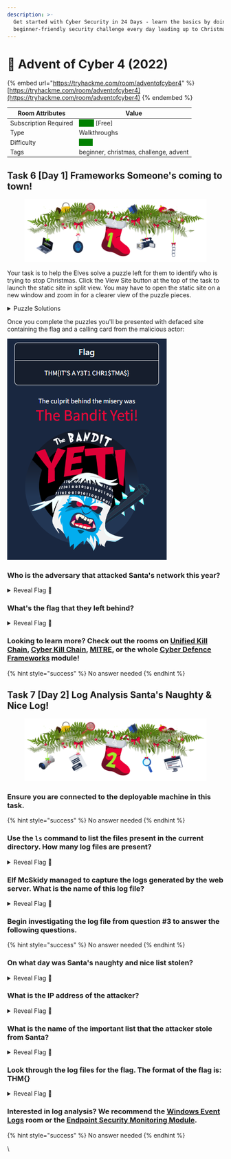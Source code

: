 ```yaml
---
description: >-
  Get started with Cyber Security in 24 Days - learn the basics by doing a new,
  beginner-friendly security challenge every day leading up to Christmas.
---
```


# 🎄 Advent of Cyber 4 (2022)

{% embed url="https://tryhackme.com/room/adventofcyber4" %}
[https://tryhackme.com/room/adventofcyber4](https://tryhackme.com/room/adventofcyber4)
{% endembed %}

| Room Attributes       | Value                                                                   |
| --------------------- | ----------------------------------------------------------------------- |
| Subscription Required |  <mark style="color:green;background-color:green;">False</mark> \[Free] |
| Type                  | Walkthroughs                                                            |
| Difficulty            |  <mark style="color:green;background-color:green;">Easy</mark>          |
| Tags                  | beginner, christmas, challenge, advent                                  |



## Task 6 \[Day 1] Frameworks Someone's coming to town!

<figure><img src="../.gitbook/assets/image (1).png" alt=""><figcaption></figcaption></figure>

Your task is to help the Elves solve a puzzle left for them to identify who is trying to stop Christmas. Click the View Site button at the top of the task to launch the static site in split view. You may have to open the static site on a new window and zoom in for a clearer view of the puzzle pieces.

<details>

<summary>Puzzle  Solutions</summary>

Puzzle 1/3

![](<../.gitbook/assets/image (4).png>)

Puzzle 2/3

![](../.gitbook/assets/image.png)

Puzzle 3/3

![](<../.gitbook/assets/image (3).png>)

</details>

Once you complete the puzzles you'll be presented with defaced site containing the flag and a calling card from the malicious actor:

![](<../.gitbook/assets/image (6).png>)

### Who is the adversary that attacked Santa's network this year?

<details>

<summary>Reveal Flag <span data-gb-custom-inline data-tag="emoji" data-code="1f6a9">🚩</span></summary>

:triangular\_flag\_on\_post:`The Bandit Yeti`

</details>

### What's the flag that they left behind?

<details>

<summary>Reveal Flag <span data-gb-custom-inline data-tag="emoji" data-code="1f6a9">🚩</span></summary>

:triangular\_flag\_on\_post:`THM{IT'S A Y3T1 CHR1$TMA$}`

</details>

### Looking to learn more? Check out the rooms on [Unified Kill Chain](https://tryhackme.com/room/unifiedkillchain), [Cyber Kill Chain](https://tryhackme.com/room/cyberkillchainzmt), [MITRE](https://tryhackme.com/room/mitre), or the whole [Cyber Defence Frameworks](https://tryhackme.com/module/cyber-defence-frameworks) module!

{% hint style="success" %}
No answer needed
{% endhint %}

## Task 7 \[Day 2] Log Analysis Santa's Naughty & Nice Log!

<figure><img src="../.gitbook/assets/image (5).png" alt=""><figcaption></figcaption></figure>

### Ensure you are connected to the deployable machine in this task.

{% hint style="success" %}
No answer needed
{% endhint %}

### Use the `ls` command to list the files present in the current directory. How many log files are present?

<details>

<summary>Reveal Flag <span data-gb-custom-inline data-tag="emoji" data-code="1f6a9">🚩</span></summary>

:triangular\_flag\_on\_post:`2`

</details>

### Elf McSkidy managed to capture the logs generated by the web server. What is the name of this log file?

<details>

<summary>Reveal Flag <span data-gb-custom-inline data-tag="emoji" data-code="1f6a9">🚩</span></summary>

:triangular\_flag\_on\_post:`webserver.log`

</details>

### Begin investigating the log file from question #3 to answer the following questions.

{% hint style="success" %}
No answer needed
{% endhint %}

### On what day was Santa's naughty and nice list stolen?

<details>

<summary>Reveal Flag <span data-gb-custom-inline data-tag="emoji" data-code="1f6a9">🚩</span></summary>

:triangular\_flag\_on\_post:`Friday`

</details>

### What is the IP address of the attacker?

<details>

<summary>Reveal Flag <span data-gb-custom-inline data-tag="emoji" data-code="1f6a9">🚩</span></summary>

:triangular\_flag\_on\_post:`10.10.249.191`

</details>

### What is the name of the important list that the attacker stole from Santa?

<details>

<summary>Reveal Flag <span data-gb-custom-inline data-tag="emoji" data-code="1f6a9">🚩</span></summary>

:triangular\_flag\_on\_post:`santaslist.txt`

</details>

### Look through the log files for the flag. The format of the flag is: THM{}

<details>

<summary>Reveal Flag <span data-gb-custom-inline data-tag="emoji" data-code="1f6a9">🚩</span></summary>

:triangular\_flag\_on\_post:`THM{STOLENSANTASLIST}`

</details>

### Interested in log analysis? We recommend the [Windows Event Logs](https://tryhackme.com/room/windowseventlogs) room or the [Endpoint Security Monitoring Module](https://tryhackme.com/module/endpoint-security-monitoring).&#x20;

{% hint style="success" %}
No answer needed
{% endhint %}

\


